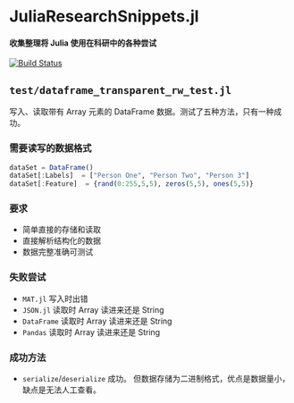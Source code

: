 # JuliaResearchSnippets.jl

#### 收集整理将 Julia 使用在科研中的各种尝试

[![Build Status](https://travis-ci.org/quxiaofeng/JuliaResearchSnippets.jl.svg)](https://travis-ci.org/quxiaofeng/JuliaResearchSnippets.jl)

## `test/dataframe_transparent_rw_test.jl`

写入、读取带有 Array 元素的 DataFrame 数据。测试了五种方法，只有一种成功。

### 需要读写的数据格式

```julia
dataSet = DataFrame()
dataSet[:Labels]  = ["Person One", "Person Two", "Person 3"]
dataSet[:Feature]  = {rand(0:255,5,5), zeros(5,5), ones(5,5)}
```

### 要求

+ 简单直接的存储和读取
+ 直接解析结构化的数据
+ 数据完整准确可测试

### 失败尝试

+ `MAT.jl` 写入时出错
+ `JSON.jl` 读取时 Array 读进来还是 String
+ `DataFrame` 读取时 Array 读进来还是 String
+ `Pandas` 读取时 Array 读进来还是 String

### 成功方法

+ `serialize`/`deserialize` 成功。 但数据存储为二进制格式，优点是数据量小，缺点是无法人工查看。

